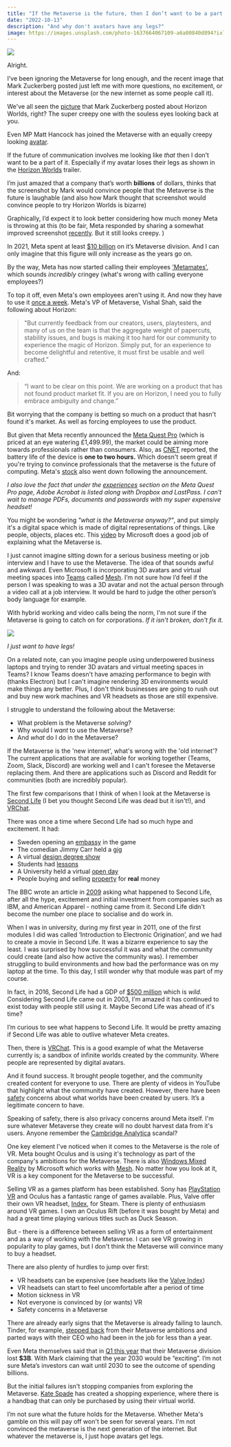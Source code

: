 ```yaml
---
title: "If the Metaverse is the future, then I don’t want to be a part of it"
date: "2022-10-13"
description: "And why don't avatars have any legs?"
image: https://images.unsplash.com/photo-1637664067109-a6a00840d894?ixlib=rb-1.2.1&ixid=MnwxMjA3fDB8MHxwaG90by1wYWdlfHx8fGVufDB8fHx8&auto=format&fit=crop&w=2232&q=80
---
```


![](https://images.unsplash.com/photo-1637664067109-a6a00840d894?ixlib=rb-1.2.1&ixid=MnwxMjA3fDB8MHxwaG90by1wYWdlfHx8fGVufDB8fHx8&auto=format&fit=crop&w=2232&q=80)

Alright.

I’ve been ignoring the Metaverse for long enough, and the recent image that Mark Zuckerberg posted just left me with more questions, no excitement, or interest about the Metaverse (or the new internet as some people call it).

We've all seen the [picture](https://www.facebook.com/photo.php?fbid=10114625396809351&set=pb.4.-2207520000..&type=3) that Mark Zuckerberg posted about Horizon Worlds, right? The super creepy one with the souless eyes looking back at you.

Even MP Matt Hancock has joined the Metaverse with an equally creepy looking [avatar](https://uk.news.yahoo.com/matt-hancock-metaverse-avatar-creepy-125437801.html).

If the future of communication involves me looking like _that_ then I don’t want to be a part of it. Especially if my avatar loses their legs as shown in the [Horizon Worlds](https://youtu.be/02kCEurWkqU) trailer.

I’m just amazed that a company that’s worth **billions** of dollars, thinks that the screenshot by Mark would convince people that the Metaverse is the future is laughable (and also how Mark thought that screenshot would convince people to try Horizon Worlds is bizarre)

Graphically, I’d expect it to look better considering how much money Meta is throwing at this (to be fair, Meta responded by sharing a somewhat improved screenshot [recently](https://www.theverge.com/2022/8/19/23313469/mark-zuckerberg-horizon-worlds-screenshot-memes-response-upgrades). But it still looks creepy. )

In 2021, Meta spent at least [$10 billion](https://www.theverge.com/2021/10/25/22745381/facebook-reality-labs-10-billion-metaverse) on it’s Metaverse division. And I can only imagine that this figure will only increase as the years go on.

By the way, Meta has now started calling their employees ['Metamates'](https://uk.finance.yahoo.com/news/zuckerberg-calls-staff-metamates-memo-060749258.html), which sounds _incredibly_ cringey (what's wrong with calling everyone employees?)

To top it off, even Meta's own employees aren't using it. And now they have to use it [once a week](https://www.theverge.com/2022/10/6/23391895/meta-facebook-horizon-worlds-vr-social-network-too-buggy-leaked-memo). Meta's VP of Metaverse, Vishal Shah, said the following about Horizon:
<blockquote>
	"But currently feedback from our creators, users, playtesters, and many of us on the team is that the aggregate weight of papercuts, stability issues, and bugs is making it too hard for our community to experience the magic of Horizon. Simply put, for an experience to become delightful and retentive, it must first be usable and well crafted.”
</blockquote>

And:

<blockquote>
	“I want to be clear on this point. We are working on a product that has not found product market fit. If you are on Horizon, I need you to fully embrace ambiguity and change.”
</blockquote>

Bit worrying that the company is betting so much on a product that hasn't found it's market. As well as forcing employees to use the product.

But given that Meta recently announced the [Meta Quest Pro](https://www.meta.com/gb/quest/quest-pro/#overview) (which is priced at an eye watering £1,499.99), the market could be aiming more towards professionals rather than consumers. Also, as [CNET](https://www.cnet.com/tech/computing/meta-quest-pro-vr-headset-hands-on-a-new-1500-headset-is-unveiled/) reported, the battery life of the device is **one to two hours.** Which doesn't seem great if you're trying to convince professionals that the metaverse is the future of computing. Meta's [stock](https://www.hl.co.uk/shares/shares-search-results/m/meta-platforms-inc-com-usd0.000006) also went down following the announcement.

_I also love the fact that under the [experiences](https://www.meta.com/gb/quest/quest-pro/#overview) section on the Meta Quest Pro page, Adobe Acrobat is listed along with Dropbox and LastPass. I can't wait to manage PDFs, documents and passwords with my super expensive headset!_ 

You might be wondering _"what is the Metaverse anyway?"_, and put simply it's a digital space which is made of digital representations of things. Like people, objects, places etc. This [video](https://www.youtube.com/watch?v=Qw6UCwCt4bE) by Microsoft does a good job of explaining what the Metaverse is.

I just cannot imagine sitting down for a serious business meeting or job interview and I have to use the Metaverse. The idea of that sounds awful and awkward. Even Microsoft is incorporating 3D avatars and virtual meeting spaces into [Teams](https://www.theverge.com/2021/11/2/22758974/microsoft-teams-metaverse-mesh-3d-avatars-meetings-features) called [Mesh](https://news.microsoft.com/innovation-stories/mesh-for-microsoft-teams/). I’m not sure how I’d feel if the person I was speaking to was a 3D avatar and not the actual person through a video call at a job interview. It would be hard to judge the other person’s body language for example.

With hybrid working and video calls being the norm, I'm not sure if the Metaverse is going to catch on for corporations. _If it isn't broken, don't fix it._

![](https://news.microsoft.com/wp-content/uploads/prod/sites/549/2021/11/Mesh-for-Teams-3.png)

_I just want to have legs!_

On a related note, can you imagine people using underpowered business laptops and trying to render 3D avatars and virtual meeting spaces in Teams? I know Teams doesn't have amazing performance to begin with (thanks Electron) but I can't imagine rendering 3D environments would make things any better. Plus, I don't think businesses are going to rush out and buy new work machines and VR headsets as those are still expensive.

I struggle to understand the following about the Metaverse:

- What problem is the Metaverse _solving_?
- Why would I _want_ to use the Metaverse?
- And _what_ do I do in the Metaverse?

If the Metaverse is the 'new internet', what's wrong with the 'old internet'? The current applications that are available for working together (Teams, Zoom, Slack, Discord) are working well and I can't foresee the Metaverse replacing them. And there are applications such as Discord and Reddit for communities (both are incredibly popular).

The first few comparisons that I think of when I look at the Metaverse is [Second Life](https://secondlife.com/) (I bet you thought Second Life was dead but it isn't!), and [VRChat](https://en.wikipedia.org/wiki/VRChat?wprov=sfti1).

There was once a time where Second Life had so much hype and excitement. It had:

- Sweden opening an [embassy](http://news.bbc.co.uk/1/hi/world/europe/6310915.stm) in the game
- The comedian Jimmy Carr held a [gig](http://news.bbc.co.uk/1/hi/entertainment/6227869.stm)
- A virtual [design degree show](http://news.bbc.co.uk/1/hi/education/6609333.stm)
- Students had [lessons](http://news.bbc.co.uk/newsbeat/hi/technology/newsid_7869000/7869303.stm)
- A University held a virtual [open day](http://news.bbc.co.uk/1/hi/england/merseyside/7303279.stm)
- People buying and selling [property](https://money.cnn.com/pr/subs/2006/10/20/technology/second_life_money/index.htm) for **real** money

The BBC wrote an article in [2009](http://news.bbc.co.uk/1/hi/magazine/8367957.stm) asking what happened to Second Life, after all the hype, excitement and initial investment from companies such as IBM, and American Apparel - nothing came from it. Second Life didn't become the number one place to socialise and do work in.

When I was in university, during my first year in 2011, one of the first modules I did was called ‘Introduction to Electronic Origination’, and we had to create a movie in Second Life. It was a bizarre experience to say the least. I was surprised by how successful it was and what the community could create (and also how active the community was). I remember struggling to build environments and how bad the performance was on my laptop at the time. To this day, I still wonder why that module was part of my course.

In fact, in 2016, Second Life had a GDP of [$500 million](https://www.vice.com/en/article/z43mwj/why-is-second-life-still-a-thing-gaming-virtual-reality) which is _wild._ Considering Second Life came out in 2003, I'm amazed it has continued to exist today with people still using it. Maybe Second Life was ahead of it's time?

I’m curious to see what happens to Second Life. It would be pretty amazing if Second Life was able to outlive whatever Meta creates.

Then, there is [VRChat](https://hello.vrchat.com/). This is a good example of what the Metaverse currently is; a sandbox of infinite worlds created by the community. Where people are represented by digital avatars.

And it found success. It brought people together, and the community created content for everyone to use. There are plenty of videos in YouTube that highlight what the community have created. However, there have been [safety](https://www.bbc.co.uk/news/technology-60415317) concerns about what worlds have been created by users. It’s a legitimate concern to have.

Speaking of safety, there is also privacy concerns around Meta itself. I'm sure whatever Metaverse they create will no doubt harvest data from it's users. Anyone remember the [Cambridge Analytica](https://www.bbc.co.uk/news/technology-43465968) scandal?

One key element I've noticed when it comes to the Metaverse is the role of VR. Meta bought Oculus and is using it's technology as part of the company's ambitions for the Metaverse. There is also [Windows Mixed Reality](https://www.microsoft.com/en-us/mixed-reality/windows-mixed-reality) by Microsoft which works with [Mesh](https://www.microsoft.com/en-us/mesh). No matter how you look at it, VR is a key component for the Metaverse to be successful.

Selling VR as a games platform has been established. Sony has [PlayStation VR](https://www.playstation.com/en-gb/ps-vr/) and Oculus has a fantastic range of games available. Plus, Valve offer their own VR headset, [Index](https://www.valvesoftware.com/en/index), for Steam. There is plenty of enthusiasm around VR games. I own an Oculus Rift (before it was bought by Meta) and had a great time playing various titles such as Duck Season.

But - there is a difference between selling VR as a form of entertainment and as a way of working with the Metaverse. I can see VR growing in popularity to play games, but I don't think the Metaverse will convince many to buy a headset.

There are also plenty of hurdles to jump over first:

- VR headsets can be expensive (see headsets like the [Valve Index](https://store.steampowered.com/sub/354231/))
- VR headsets can start to feel uncomfortable after a period of time
- Motion sickness in VR
- Not everyone is convinced by (or wants) VR
- Safety concerns in a Metaverse

There are already early signs that the Metaverse is already failing to launch. Tinder, for example, [stepped back](https://www.theverge.com/2022/8/3/23290152/tinder-metaverse-tinderverse-coins-disappointing-earnings) from their Metaverse ambitions and parted ways with their CEO who had been in the job for less than a year.

Even Meta themselves said that in [Q1 this year](https://techcrunch.com/2022/04/27/meta-facebook-q1-2022-earnings/) that their Metaverse division lost **$3B**. With Mark claiming that the year 2030 would be “exciting”. I’m not sure Meta’s investors can wait until 2030 to see the outcome of spending billions.

But the initial failures isn't stopping companies from exploring the Metaverse. [Kate Spade](https://www.yahoo.com/video/kate-spade-enters-metaverse-offer-164450002.html) has created a shopping experience, where there is a handbag that can only be purchased by using their virtual world.

I’m not sure what the future holds for the Metaverse. Whether Meta's gamble on this will pay off won't be seen for several years. I'm not convinced the metaverse is the next generation of the internet. But whatever the metaverse is, I just hope avatars get legs.
